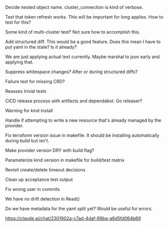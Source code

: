 Decide nested object name. cluster_connection is kind of verbose.

Test that token refresh works. This will be important for long applies. How to test for this?

Some kind of multi-cluster test? Not sure how to accomplish this.

Add structured diff. This would be a good feature. Does this mean I have to put yaml in the state? Is it already?

We are just applying actual text currently. Maybe marshal to json early and applying that.

Suppress whitespace changes? After or during structured diffs?

Failure test for missing CRD?

Reasses trivial tests

CICD release process with artifacts and dependabot. Go releaser?

Warning for kind install

Handle if attempting to write a new resource that's already managed by the provider.

Fix terraform version issue in makefile. It should be installing automatically during build but isn't.

Make provider version DRY with build flag?

Parameterize kind version in makefile for build/test matrix

Revisit create/delete timeout decisions

Clean up acceptance test output

Fix wrong user in commits

We have no drift detection in Read()


Do we have metadata for the yaml split yet? Would be useful for errors.

https://claude.ai/chat/2301902a-c7ad-4daf-89ba-a6d5fd064b69

